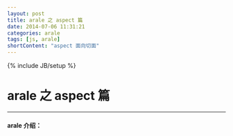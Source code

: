 ```yaml
---
layout: post
title: arale 之 aspect 篇
date: 2014-07-06 11:31:21
categories: arale
tags: [js, arale]
shortContent: "aspect 面向切面"
---
```

{% include JB/setup %}
# arale 之 aspect 篇
---

#### arale 介绍：

<!--break-->
